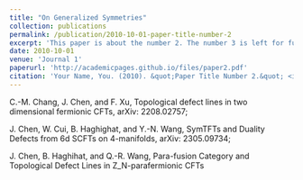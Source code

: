 ```yaml
---
title: "On Generalized Symmetries"
collection: publications
permalink: /publication/2010-10-01-paper-title-number-2
excerpt: 'This paper is about the number 2. The number 3 is left for future work.'
date: 2010-10-01
venue: 'Journal 1'
paperurl: 'http://academicpages.github.io/files/paper2.pdf'
citation: 'Your Name, You. (2010). &quot;Paper Title Number 2.&quot; <i>Journal 1</i>. 1(2).'
---
```


C.-M. Chang, J. Chen, and F. Xu, Topological defect lines in two dimensional fermionic CFTs, arXiv: 2208.02757;

J. Chen, W. Cui, B. Haghighat, and Y.-N. Wang, SymTFTs and Duality Defects from 6d SCFTs on 4-manifolds, arXiv: 2305.09734;

J. Chen, B. Haghihat, and Q.-R. Wang, Para-fusion Category and Topological Defect Lines in Z_N-parafermionic CFTs

